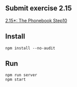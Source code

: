 ## Submit exercise 2.15
[2.15*: The Phonebook Step10](<https://fullstackopen.com/en/part2/altering_data_in_server#:~:text=2.15*%3A%20The%20Phonebook%20step10>)

## Install
`npm install --no-audit`  

## Run
`npm run server`  
`npm start`  